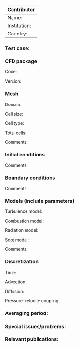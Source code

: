 
| **Contributor**  | 
|------------------|
|Name:|                         
|Institution:|                  
|Country:|                      

### Test case:

### CFD package
Code:

Version:

### Mesh
Domain:

Cell size:

Cell type:

Total cells:

Comments:

### Initial conditions
Comments:

### Boundary conditions
Comments:

### Models (include parameters)
Turbulence model:

Combustion model:

Radiation model:

Soot model:

Comments:

### Discretization
Time:

Advection:

Diffusion:

Pressure-velocity coupling:

### Averaging period:

### Special issues/problems:

### Relevant publications:
 
